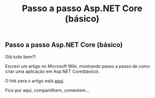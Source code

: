﻿---
title: "Passo a passo Asp.NET Core (básico)"
comments: false
excerpt_separator: "Ler mais"
categories:
  - Asp.Net Core
  - CSharp
tags:
  - CSharp
  - Asp.Net Core
---

## Passo a passo Asp.NET Core (básico)

Olá tudo bem?!

Escrevi um artigo no Microsoft Wiki, mostrando passo a passo de como criar uma aplicação em Asp.NET Core(básico).

O link para o artigo está [aqui](https://social.technet.microsoft.com/wiki/pt-br/contents/articles/50997.passo-a-passo-asp-net-core-basico.aspx).

Fico por aqui, compartilhem, comentem...